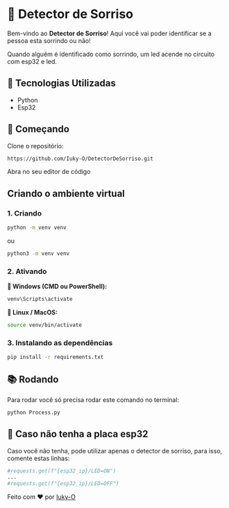 # 🌟 Detector de Sorriso

Bem-vindo ao **Detector de Sorriso**! Aqui você vai poder identificar se a pessoa esta sorrindo ou não!

Quando alguém é identificado como sorrindo, um led acende no circuito com esp32 e led.

## 🧪 Tecnologias Utilizadas

- Python
- Esp32

## 🚀 Começando

Clone o repositório:

```bash
https://github.com/Iuky-O/DetectorDeSorriso.git
```

Abra no seu editor de código

## Criando o ambiente virtual

### 1. Criando

```bash
python -m venv venv
```
ou

```bash
python3 -m venv venv
```

### 2. Ativando
 
**🔹 Windows (CMD ou PowerShell):**
```bash
venv\Scripts\activate
```

**🔸 Linux / MacOS:**
```bash
source venv/bin/activate
```

### 3. Instalando as dependências

```bash
pip install -r requirements.txt
```

## 📚 Rodando

Para rodar você só precisa rodar este comando no terminal:

```bash
python Process.py
```

## 🐍 Caso não tenha a placa esp32
Caso você não tenha, pode utilizar apenas o detector de sorriso, para isso, comente estas linhas:

```python
#requests.get(f"{esp32_ip}/LED=ON")
...
#requests.get(f"{esp32_ip}/LED=OFF") 
```

Feito com ❤️ por [Iuky-O](https://github.com/Iuky-O)

